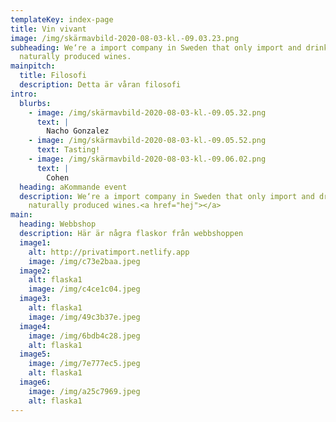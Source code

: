 ```yaml
---
templateKey: index-page
title: Vin vivant
image: /img/skärmavbild-2020-08-03-kl.-09.03.23.png
subheading: We‘re a import company in Sweden that only import and drink
  naturally produced wines.
mainpitch:
  title: Filosofi
  description: Detta är våran filosofi
intro:
  blurbs:
    - image: /img/skärmavbild-2020-08-03-kl.-09.05.32.png
      text: |
        Nacho Gonzalez
    - image: /img/skärmavbild-2020-08-03-kl.-09.05.52.png
      text: Tasting!
    - image: /img/skärmavbild-2020-08-03-kl.-09.06.02.png
      text: |
        Cohen
  heading: aKommande event
  description: We‘re a import company in Sweden that only import and drink
    naturally produced wines.<a href="hej"></a>
main:
  heading: Webbshop
  description: Här är några flaskor från webbshoppen
  image1:
    alt: http://privatimport.netlify.app
    image: /img/c73e2baa.jpeg
  image2:
    alt: flaska1
    image: /img/c4ce1c04.jpeg
  image3:
    alt: flaska1
    image: /img/49c3b37e.jpeg
  image4:
    image: /img/6bdb4c28.jpeg
    alt: flaska1
  image5:
    image: /img/7e777ec5.jpeg
    alt: flaska1
  image6:
    image: /img/a25c7969.jpeg
    alt: flaska1
---
```

